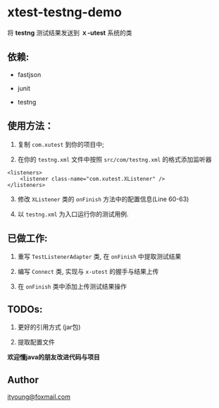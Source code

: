 # xtest-testng-demo

将 **testng** 测试结果发送到 **ｘ-utest** 系统的类

## 依赖:

- fastjson

- junit

- testng

## 使用方法：

1. 复制 `com.xutest` 到你的项目中;

2. 在你的 `testng.xml` 文件中按照 `src/com/testng.xml` 的格式添加监听器

```
<listeners>
    <listener class-name="com.xutest.XListener" />
</listeners>
```

3. 修改 `XListener` 类的 `onFinish` 方法中的配置信息(Line 60-63)

4. 以 `testng.xml` 为入口运行你的测试用例.

## 已做工作:

1. 重写 `TestListenerAdapter` 类, 在 `onFinish` 中提取测试结果

2. 编写 `Connect` 类, 实现与 `x-utest` 的握手与结果上传

3. 在 `onFinish` 类中添加上传测试结果操作

## TODOs:

1. 更好的引用方式 (jar包)

2. 提取配置文件

**欢迎懂java的朋友改进代码与项目**

## Author

ityoung@foxmail.com
